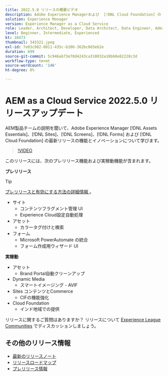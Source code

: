 ```yaml
---
title: 2022.5.0 リリースの概要ビデオ
description: Adobe Experience Managerおよび  [!DNL Cloud Foundation] の 2022-5-0 リリースの最新機能とイノベーションについ  [!DNL Assets Essentials], [!DNL Sites], [!DNL Screens], [!DNL Forms]  説明します。
solution: Experience Manager
version: Experience Manager as a Cloud Service
role: Leader, Architect, Developer, Data Architect, Data Engineer, Admin, User
level: Beginner, Intermediate, Experienced
kt: 10473
thumbnail: 343321.jpeg
exl-id: 7a93c982-8011-435c-b106-362bc0d3eb2e
duration: 699
source-git-commit: 5c946ab73e78d4243ca310032a10bb8e82228c3d
workflow-type: tm+mt
source-wordcount: '146'
ht-degree: 8%

---
```


# AEM as a Cloud Service 2022.5.0 リリースアップデート

AEM製品チームの説明を聞いて、Adobe Experience Manager [!DNL Assets Essentials]、[!DNL Sites]、[!DNL Screens]、[!DNL Forms] および [!DNL Cloud Foundation] の最新リリースの機能とイノベーションについて学びます。

>[!VIDEO](https://video.tv.adobe.com/v/343321/?quality=12&learn=on)

このリリースには、次のプレリリース機能および実稼動機能が含まれます。

**プレリリース**

>[!TIP]
>
>[ プレリリースと有効にする方法の詳細情報 ](https://experienceleague.adobe.com/docs/experience-manager-cloud-service/content/release-notes/prerelease.html)。

* サイト
   * コンテンツフラグメント管理 UI
   * Experience Cloud設定自動処理
* アセット
   * カラータグ付けと検索
* フォーム
   * Microsoft PowerAutomate の統合
   * フォーム作成用ウィザード UI

**実稼動**

* アセット
   * Brand Portal自動クリーンアップ
* Dynamic Media
   * スマートイメージング - AVIF
* Sites コンテンツとCommerce
   * CIFの機能強化
* Cloud Foundation
   * インド地域での提供

リリースに関するご質問はありますか？  リリースについて [Experience League Communities](https://adobe.ly/3NDPR8Y) でディスカッションしましょう。

## その他のリリース情報

* [最新のリリースノート](https://experienceleague.adobe.com/docs/experience-manager-cloud-service/content/release-notes/home.html?lang=ja)
* [ リリースロードマップ ](https://experienceleague.adobe.com/docs/experience-manager-release-information/aem-release-updates/update-releases-roadmap.html?lang=ja)
* [ プレリリース情報 ](https://experienceleague.adobe.com/docs/experience-manager-cloud-service/content/release-notes/prerelease.html)
